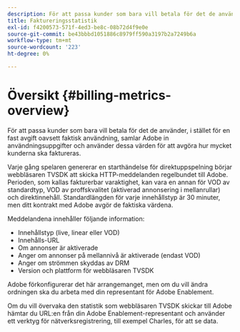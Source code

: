 ```yaml
---
description: För att passa kunder som bara vill betala för det de använder, i stället för en fast avgift oavsett faktisk användning, samlar Adobe in användningsuppgifter och använder dessa värden för att avgöra hur mycket kunderna ska faktureras.
title: Faktureringsstatistik
exl-id: f4200573-571f-4ed3-be8c-08b72d4f9e0e
source-git-commit: be43bbbd1051886c8979ff590a3197b2a7249b6a
workflow-type: tm+mt
source-wordcount: '223'
ht-degree: 0%

---
```


# Översikt {#billing-metrics-overview}

För att passa kunder som bara vill betala för det de använder, i stället för en fast avgift oavsett faktisk användning, samlar Adobe in användningsuppgifter och använder dessa värden för att avgöra hur mycket kunderna ska faktureras.

Varje gång spelaren genererar en starthändelse för direktuppspelning börjar webbläsaren TVSDK att skicka HTTP-meddelanden regelbundet till Adobe. Perioden, som kallas fakturerbar varaktighet, kan vara en annan för VOD av standardtyp, VOD av proffskvalitet (aktiverad annonsering i mellanrullar) och direktinnehåll. Standardlängden för varje innehållstyp är 30 minuter, men ditt kontrakt med Adobe avgör de faktiska värdena.

Meddelandena innehåller följande information:

* Innehållstyp (live, linear eller VOD)
* Innehålls-URL
* Om annonser är aktiverade
* Anger om annonser på mellannivå är aktiverade (endast VOD)
* Anger om strömmen skyddas av DRM
* Version och plattform för webbläsaren TVSDK

Adobe förkonfigurerar det här arrangemanget, men om du vill ändra ordningen ska du arbeta med din representant för Adobe Enablement.

Om du vill övervaka den statistik som webbläsaren TVSDK skickar till Adobe hämtar du URL:en från din Adobe Enablement-representant och använder ett verktyg för nätverksregistrering, till exempel Charles, för att se data.
